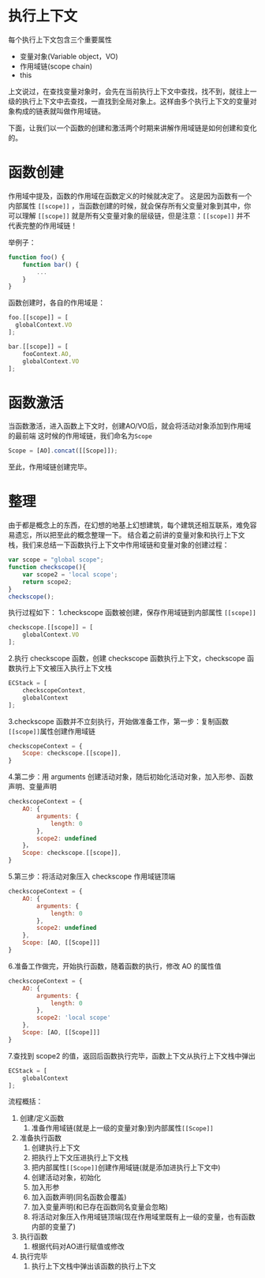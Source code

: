 # 执行上下文

每个执行上下文包含三个重要属性
- 变量对象(Variable object，VO)
- 作用域链(scope chain)
- this

上文说过，在查找变量对象时，会先在当前执行上下文中查找，找不到，就往上一级的执行上下文中去查找，一直找到全局对象上。这样由多个执行上下文的变量对象构成的链表就叫做作用域链。

下面，让我们以一个函数的创建和激活两个时期来讲解作用域链是如何创建和变化的。

# 函数创建

作用域中提及，函数的作用域在函数定义的时候就决定了。
这是因为函数有一个内部属性 `[[scope]]` ，当函数创建的时候，就会保存所有父变量对象到其中，你可以理解 `[[scope]]` 就是所有父变量对象的层级链，但是注意：`[[scope]]` 并不代表完整的作用域链！

举例子：
```js
function foo() {
    function bar() {
        ...
    }
}
```

函数创建时，各自的作用域是：
```js
foo.[[scope]] = [
  globalContext.VO
];

bar.[[scope]] = [
    fooContext.AO,
    globalContext.VO
];
```

# 函数激活

当函数激活，进入函数上下文时，创建AO/VO后，就会将活动对象添加到作用域的最前端
这时候的作用域链，我们命名为`Scope`
```js
Scope = [AO].concat([[Scope]]);
```
至此，作用域链创建完毕。

# 整理

由于都是概念上的东西，在幻想的地基上幻想建筑，每个建筑还相互联系，难免容易遗忘，所以把至此的概念整理一下。
结合着之前讲的变量对象和执行上下文栈，我们来总结一下函数执行上下文中作用域链和变量对象的创建过程：
```js
var scope = "global scope";
function checkscope(){
    var scope2 = 'local scope';
    return scope2;
}
checkscope();
```
执行过程如下：
1.checkscope 函数被创建，保存作用域链到内部属性 `[[scope]]` 
```js
checkscope.[[scope]] = [
    globalContext.VO
];
```

2.执行 checkscope 函数，创建 checkscope 函数执行上下文，checkscope 函数执行上下文被压入执行上下文栈
```js
ECStack = [
    checkscopeContext,
    globalContext
];
```

3.checkscope 函数并不立刻执行，开始做准备工作，第一步：复制函数` [[scope]] `属性创建作用域链
```js
checkscopeContext = {
    Scope: checkscope.[[scope]],
}
```

4.第二步：用 arguments 创建活动对象，随后初始化活动对象，加入形参、函数声明、变量声明
```js
checkscopeContext = {
    AO: {
        arguments: {
            length: 0
        },
        scope2: undefined
    }，
    Scope: checkscope.[[scope]],
}
```

5.第三步：将活动对象压入 checkscope 作用域链顶端
```js
checkscopeContext = {
    AO: {
        arguments: {
            length: 0
        },
        scope2: undefined
    },
    Scope: [AO, [[Scope]]]
}
```

6.准备工作做完，开始执行函数，随着函数的执行，修改 AO 的属性值
```js
checkscopeContext = {
    AO: {
        arguments: {
            length: 0
        },
        scope2: 'local scope'
    },
    Scope: [AO, [[Scope]]]
}
```

7.查找到 scope2 的值，返回后函数执行完毕，函数上下文从执行上下文栈中弹出
```js
ECStack = [
    globalContext
];
```

流程概括：
1. 创建/定义函数
	1. 准备作用域链(就是上一级的变量对象)到内部属性`[[Scope]]`
2. 准备执行函数
	1. 创建执行上下文
	2. 把执行上下文压进执行上下文栈
	3. 把内部属性`[[Scope]]`创建作用域链(就是添加进执行上下文中)
	4. 创建活动对象，初始化
	5. 加入形参
	6. 加入函数声明(同名函数会覆盖)
	7. 加入变量声明(和已存在函数同名变量会忽略)
	8. 将活动对象压入作用域链顶端(现在作用域里既有上一级的变量，也有函数内部的变量了)
3. 执行函数
	1. 根据代码对AO进行赋值或修改
4. 执行完毕
	1. 执行上下文栈中弹出该函数的执行上下文

